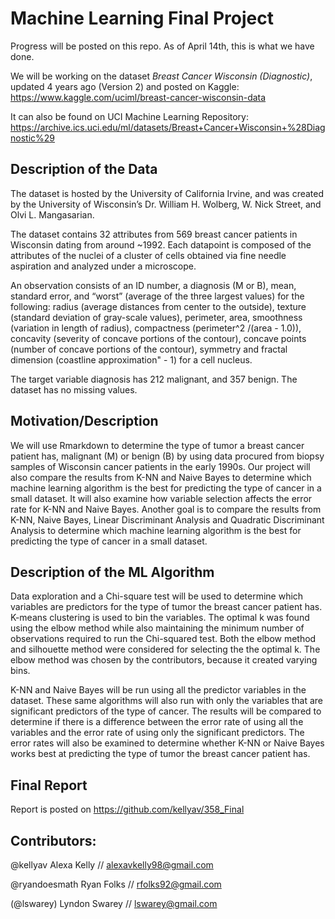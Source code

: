 # Machine Learning Final Project
Progress will be posted on this repo. As of April 14th, this is what we have done. 

We will be working on the dataset *Breast Cancer Wisconsin (Diagnostic)*,  updated 4 years ago (Version 2) and posted on Kaggle: 
https://www.kaggle.com/uciml/breast-cancer-wisconsin-data

It can also be found on UCI Machine Learning Repository: https://archive.ics.uci.edu/ml/datasets/Breast+Cancer+Wisconsin+%28Diagnostic%29


## Description of the Data
The dataset is hosted by the University of California Irvine, and was created by the University of Wisconsin’s Dr. William H. Wolberg, W. Nick Street, and Olvi L. Mangasarian. 

The dataset contains 32 attributes from 569 breast cancer patients in Wisconsin dating from around ~1992. Each datapoint is composed of the attributes of the nuclei of a cluster of cells obtained via fine needle aspiration and analyzed under a microscope. 

An observation consists of an ID number, a diagnosis (M or B), mean, standard error, and “worst” (average of the three largest values) for the following: radius (average distances from center to the outside), texture (standard deviation of gray-scale values), perimeter, area, smoothness (variation in length of radius), compactness (perimeter^2 /(area - 1.0)), concavity (severity of concave portions of the contour), concave points (number of concave portions of the contour), symmetry and fractal dimension (coastline approximation" - 1) for a cell nucleus. 

The target variable diagnosis has 212 malignant, and 357 benign. The dataset has no missing values.          


## Motivation/Description
We will use Rmarkdown to determine the type of tumor a breast cancer patient has, malignant (M) or benign (B) by using data procured from biopsy samples of Wisconsin cancer patients in the early 1990s. Our project will also compare the results from K-NN and Naive Bayes to determine which machine learning algorithm is the best for predicting the type of cancer in a small dataset. It will also examine how variable selection affects the error rate for K-NN and Naive Bayes. Another goal is to compare the results from K-NN, Naive Bayes, Linear Discriminant Analysis and Quadratic Discriminant Analysis to determine which machine learning algorithm is the best for predicting the type of cancer in a small dataset. 


## Description of the ML Algorithm
Data exploration and a Chi-square test will be used to determine which variables are predictors for the type of tumor the breast cancer patient has. K-means clustering is used to bin the variables. The optimal k was found using the elbow 
method while also maintaining the minimum number of observations required to run the 
Chi-squared test. Both the elbow method and silhouette method were considered for selecting the
the optimal k. The elbow method was chosen by the contributors, because it created varying bins. 

K-NN and Naive Bayes will be run using all the predictor variables in the dataset. These same algorithms will also run with only the variables that are significant predictors of the type of cancer. The results will be compared to determine if there is a difference between the error rate of using all the variables and the error rate of using only the significant predictors. The error rates will also be examined to determine whether K-NN or Naive Bayes works best at predicting the type of tumor the breast cancer patient has.

## Final Report
Report is posted on https://github.com/kellyav/358_Final 


## Contributors: 
@kellyav Alexa Kelly // alexavkelly98@gmail.com

@ryandoesmath Ryan Folks // rfolks92@gmail.com

(@lswarey) Lyndon Swarey // lswarey@gmail.com
